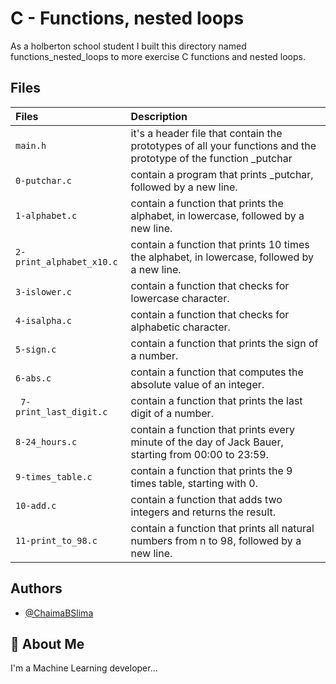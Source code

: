 # C - Functions, nested loops

As a holberton school student I built this directory named functions_nested_loops to more exercise C functions and nested loops.

## Files

| Files |  Description                |
| :-------- |  :------------------------- |
| `main.h` | it's a header file that contain the prototypes of all your functions and the prototype of the function _putchar |
|  `0-putchar.c` |contain a program that prints _putchar, followed by a new line. |
| `1-alphabet.c` | contain a function that prints the alphabet, in lowercase, followed by a new line. |
| `2-print_alphabet_x10.c` | contain a function that prints 10 times the alphabet, in lowercase, followed by a new line. |
|`3-islower.c` |contain a function that checks for lowercase character.|
| `4-isalpha.c` | contain  a function that checks for alphabetic character. |
| `5-sign.c` |contain  a function that prints the sign of a number. |
| `6-abs.c` | contain a function that computes the absolute value of an integer.|
|` 7-print_last_digit.c` |contain  a function that prints the last digit of a number.|
| `8-24_hours.c`| contain a function that prints every minute of the day of Jack Bauer, starting from 00:00 to 23:59. |
| `9-times_table.c`| contain  a function that prints the 9 times table, starting with 0. |
| `10-add.c`| contain a function that adds two integers and returns the result. |
| `11-print_to_98.c`| contain a function that prints all natural numbers from n to 98, followed by a new line. |

## Authors

- [@ChaimaBSlima](https://www.github.com/octokatherine)


## 🚀 About Me
I'm a Machine Learning developer...
